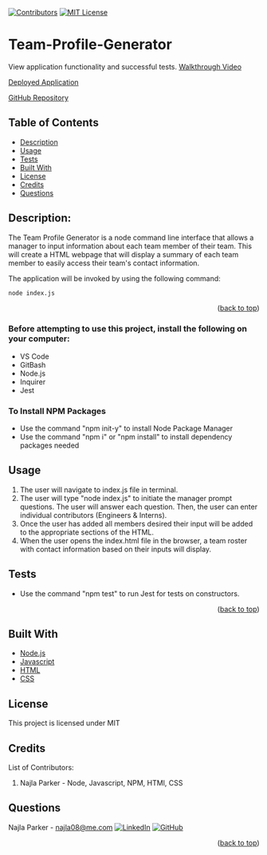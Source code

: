 [![Contributors][contributors-shield]][contributors-url]
[![MIT License][license-shield]][license-url]

# Team-Profile-Generator
<div>
   <p>
    View application functionality and successful tests. <a href="https://watch.screencastify.com/v/yTXiIEcbj5lGG4ojCebv"> Walkthrough Video</a>
  </p>
   
[Deployed Application](https://nparker80.github.io/Team-Profile-Generator/)
   
[GitHub Repository](https://github.com/nparker80/Team-Profile-Generator)
</div>

## Table of Contents
* [Description](#description)
* [Usage](#usage)
* [Tests](#tests)
* [Built With](#built-with)
* [License](#license)
* [Credits](#credits)
* [Questions](#questions)

## Description:
The Team Profile Generator is a node command line interface that allows a manager to input information about each team member of their team. This will create a HTML webpage that will display a summary of each team member to easily access their team's contact information.

The application will be invoked by using the following command:

```bash
node index.js
```

<p align="right">(<a href="#top">back to top</a>)</p>

### Before attempting to use this project, install the following on your computer:
* VS Code
* GitBash
* Node.js
* Inquirer
* Jest

### To Install NPM Packages
* Use the command "npm init-y" to install Node Package Manager
* Use the command "npm i" or "npm install" to install dependency packages needed

## Usage
1. The user will navigate to index.js file in terminal.
2. The user will type "node index.js" to initiate the manager prompt questions. The user will answer each question. Then, the user can enter individual contributors (Engineers & Interns).
3. Once the user has added all members desired their input will be added to the appropriate sections of the HTML.
4. When the user opens the index.html file in the browser, a team roster with contact information based on their inputs will display.

## Tests
* Use the command "npm test" to run Jest for tests on constructors.

<p align="right">(<a href="#top">back to top</a>)</p>

## Built With
- [Node.js](https://nodejs.org/en/)
- [Javascript](https://www.javascript.com)
- [HTML](https://en.wikipedia.org/wiki/HTML)
- [CSS](https://developer.mozilla.org/en-US/docs/Learn/CSS/First_steps/What_is_CSS)

## License 
This project is licensed under MIT

## Credits

List of Contributors:

1. Najla Parker - Node, Javascript, NPM, HTMl, CSS

## Questions

Najla Parker - najla08@me.com [![LinkedIn][linkedin-shield]][linkedin-url-naj] [![GitHub][github-shield]][github-url-naj]

<p align="right">(<a href="#top">back to top</a>)</p>

<!-- MARKDOWN LINKS & IMAGES -->
<!-- https://www.markdownguide.org/basic-syntax/#reference-style-links -->

[contributors-shield]: https://img.shields.io/github/contributors/nparker80/readme-generator.svg?style=for-the-badge
[contributors-url]: https://github.com/nparker80/readme-generator/graphs/contributors
[license-shield]: https://img.shields.io/github/license/nparker80/readme-generator
[license-url]: https://github.com/nparker80/readme-generator/blob/main/LICENSE
[linkedin-shield]: https://img.shields.io/badge/-LinkedIn-black.svg?style=for-the-badge&logo=linkedin&colorB=555
[linkedin-url-naj]: https://www.linkedin.com/in/najlaparker/
[github-shield]: https://img.shields.io/badge/-Github-blueviolet.svg?style=for-the-badge&logo=Github&colorB=555
[github-url-naj]: https://github.com/nparker80
